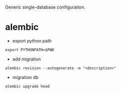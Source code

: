 Generic single-database configuration.


# alembic
- export python path
```
export PYTHONPATH=$PWD
```

- add migration
```
alembic revision --autogenerate -m "<description>"
```
- migration db
```
alembic upgrade head
```
